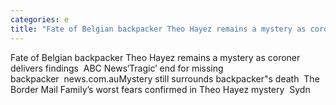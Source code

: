 ```yaml
---
categories: e
title: "Fate of Belgian backpacker Theo Hayez remains a mystery as coroner delivers findings  ABC News"
---
```

Fate of Belgian backpacker Theo Hayez remains a mystery as coroner delivers findings&nbsp;&nbsp;ABC News‘Tragic’ end for missing backpacker&nbsp;&nbsp;news.com.auMystery still surrounds backpacker"s death&nbsp;&nbsp;The Border Mail Family’s worst fears confirmed in Theo Hayez mystery&nbsp;&nbsp;Sydn